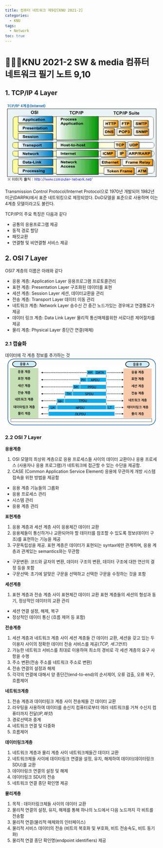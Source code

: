 ```yaml
---
title: 컴퓨터 네트워크 제9강[KNU 2021-2]
categories:
  - KNU
tags:
  - Network
toc: true
---  
```


# 👨‍💻🏫KNU 2021-2 SW & media 컴퓨터 네트워크 필기 노트 9,10

## 1. TCP/IP 4 Layer  

![img0](/assets/img/image.png)

Transmission Control Protocol/Internet Protocol으로 1970년 개발되어 1982년 미군(DARPA)에서 표준 네트워킹으로 제정되었다.
DoD모델을 표준으로 사용하며 이는 4계층 모델이라고도 불린다.


TCP/IP의 주요 특징은 다음과 같다

- 공통의 응용프로그램 제공
- 동적 경로 할당
- 패킷교환
- 연결형 및 비연결형 서비스 제공



## 2. OSI 7 Layer  

OSI7 계층의 이름은 아래와 같다

- 응용 계층: Application Layer 응용프로그램 프로토콜관리
- 표현 계층: Presentation Layer 구조화된 데이터를 표현
- 세션 계층: Session Layer 세션, 데이터교환을 관리
- 전송 계층: Transport Layer 데이터 이동 관리
- 네트워크 계층: Network Layer 송수신 간 중간 노드가있는 경우에고 연결통로가 제공
- 데이터 링크 계층: Data Link Layer 물리적 통신매체를위한 서로다른 제어절차를 제공 
- 물리 계층: Physical Layer 종단간 연결(매체)

### 2.1 캡슐화

데이터에 각 계층 정보를 추가하는 것 
![img1](/assets/img/encapsulation.png)


### 2.2 OSI 7 Layer

**응용계층**

1. OSI 모델의 최상위 계층으로 응용 프로세스들 사이의 데이터 교환이나 응용 프로세스 (사용자나 응용 프로그램)가 네트워크에 접근할 수 있는 수단을 제공함.
2. CASE (Common Application Service Element) 응용에 무관하게 개방 시스템 접속을 위한 방법을 제공함

- 응용 계층 기능들의 그룹화
- 응용 프로세스 관리
- 시스템 관리
- 응용 계층 관리

**표현계층**

1. 응용 계층과 세션 계층 사이 응용체간 데이터 교환
2. 응용체들이 통신하거나 교환되어야 할 데이터를 참조할 수 있도록 정보(데이터 구조)를 표현하는 기능을 제공
3. 구문독립성을 제공. 표현 계층은 데이터가 표현되는 syntax에만
관계하며, 응용 계층과 관계있는 semantics와는 무관함

- 구문변환: 코드와 글자의 변환, 데이터 구조의 변환, 데이터 구조에 대한 연산의 결정 등을 포함
- 구문선택: 초기에 알맞은 구문을 선택하고 선택한 구문을 수정하는 것을 포함

**세션계층**

1. 표현 계층과 전송 계층 사이 표현체간 데이터 교환 표현 계층들의 세션의 형성과 동기, 정상적인 데이터의 교환 관리

- 세션 연결 설정, 해제, 복구
- 정상적인 데이터 통신 (흐름 제어 등 포함)


**전송계층** 

1. 세션 계층과 네트워크 계층 사이 세션 계층들 간 데이터 교환, 세션을 갖고 있는 두 이용자 사이의 정확한 데이터 전송 서비스를 제공(*TCP, 세그먼트*)
2. 가능한 네트워크 서비스를 최대로 이용하여 최소의 경비로 각 세션 계층의 요구 사항을 수행
3. 주소 변환(전송 주소를 네트워크 주소로 변환)
4. 전송 연결의 설정과 해제
5. 각각의 연결에 대해서 양 종단간(end-to-end)의 순서제어, 오류 검출, 오류 복구, 흐름제어

**네트워크계층**

1. 전송 계층과 데이터링크 계층 사이 전송체들 간 데이터 교환
2. 라우팅을 사용하여 데이터를 송신지 컴퓨터로부터 여러 네트워크를 거쳐 수신지 컴퓨터까지 전달(*IP,패킷*)
3. 경로선택과 중계
4. 네트워크 연결 및 다중화 
5. 흐름제어

**데이터링크계층**

1. 네트워크 계층과 물리 계층 사이 네트워크체들간 데이터 교환
2. 네트워크체들 사이에 데이터링크 연결을 설정, 유지, 해제하여
데이터(데이터링크 SDU)를 교환
3. 데이터링크 연결의 설정 및 해제
4. 데이터링크 SDU의 전송
5. 네트워크 연결 종단 확인명 제공

**물리계층**

1. 목적 : 데이터링크체들 사이의 데이터 교환
2. 물리적 연결의 설정, 유지, 해제를 통해 하나의 노드에서 다음 노드까지 각 비트를 전송함
3. 물리적 연결(물리적 매체와의 인터페이스)
4. 물리적 서비스 데이터의 전송 (비트의 복호화 및 부호화, 비트 전송속도, 비트 동기화)
5. 물리적 연결 종단 확인명(endpoint identifiers) 제공
